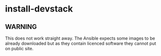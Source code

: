 # install-devstack

WARNING
-------

This does not work straight away.  The Ansible expects some images to be already downloaded but as they contain licenced software they cannot put on public site. 
